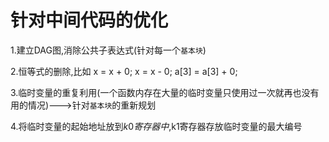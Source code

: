 # 针对中间代码的优化

1.建立DAG图,消除公共子表达式(针对每一个```基本块```)

2.恒等式的删除,比如 x = x + 0; x = x - 0; a[3] = a[3] + 0;

3.临时变量的重复利用(一个函数内存在大量的临时变量只使用过一次就再也没有用的情况)--->针对```基本块```的重新规划

4.将临时变量的起始地址放到$k0寄存器中,$k1寄存器存放临时变量的最大编号